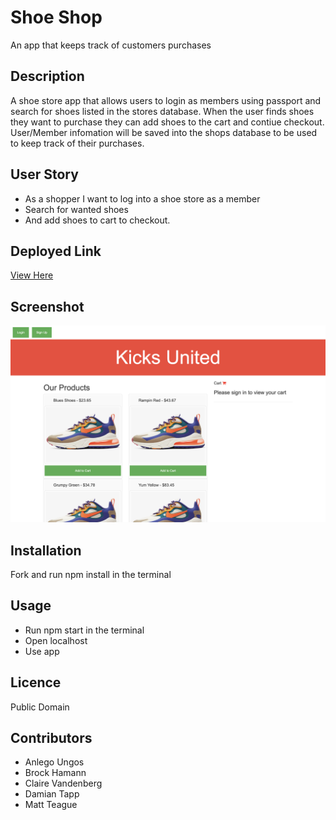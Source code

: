 # Shoe Shop
An app that keeps track of customers purchases

## Description 
A shoe store app that allows users to login as members using passport and search for shoes listed in the stores database. When the user finds shoes they want to purchase they can add shoes to the cart and contiue checkout. User/Member infomation will be saved into the shops database to be used to keep track of their purchases.

## User Story
* As a shopper I want to log into a shoe store as a member
* Search for wanted shoes
* And add shoes to cart to checkout.

## Deployed Link 
[View Here](https:// )

## Screenshot 
![Image description](screenshot.png)

## Installation 
Fork and run npm install in the terminal

## Usage
* Run npm start in the terminal
* Open localhost
* Use app

## Licence 
Public Domain

## Contributors
* Anlego Ungos
* Brock Hamann
* Claire Vandenberg 
* Damian Tapp
* Matt Teague
